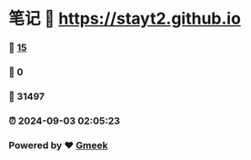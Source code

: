 # 笔记 :link: https://stayt2.github.io 
### :page_facing_up: [15](https://stayt2.github.io/tag.html) 
### :speech_balloon: 0 
### :hibiscus: 31497 
### :alarm_clock: 2024-09-03 02:05:23 
### Powered by :heart: [Gmeek](https://github.com/Meekdai/Gmeek)
